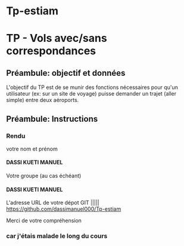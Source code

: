 # Tp-estiam
# TP - Vols avec/sans correspondances

## Préambule: objectif et données

L'objectif du TP est de se munir des fonctions nécessaires pour qu'un utilisateur (ex: sur un site de voyage) puisse demander un trajet (aller simple) entre deux aéroports.

## Préambule: Instructions

### Rendu
votre nom et prénom 
#### DASSI KUETI MANUEL
Votre groupe (au cas échéant)
#### DASSI KUETI MANUEL
L'adresse URL de votre dépot GIT
    |||||
    https://github.com/dassimanuel000/Tp-estiam

Merci de votre compréhension 

### car j'étais malade le long du cours
